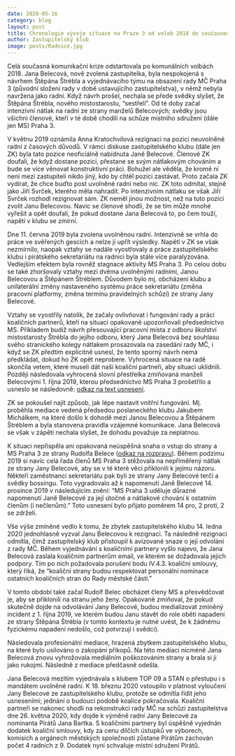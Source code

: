 ```yaml
---
date: 2020-05-16
category: blog
layout: post
title: Chronologie vývoje situace na Praze 3 od voleb 2018 do současnosti
author: Zastupitelský klub
image: posts/Radnice.jpg
---
```


Celá současná komunikační krize odstartovala po komunálních volbách 2018. Jana Belecová, nově zvolená zastupitelka, byla nespokojená s návrhem Štěpána Štrébla a vyjednávacího týmu na obsazení rady MČ Praha 3 (původní složení rady v době ustavujícího zastupitelstva), v němž nebyla navržena jako radní. Když návrh prošel, nechala se přede svědky slyšet, že Štěpána Štrébla, nového místostarostu, “sestřelí”. Od té doby začal intenzivní nátlak na radní ze strany manželů Belecových; svědky jsou všichni členové, kteří v té době chodili na schůze místního sdružení (dále jen MS) Praha 3.

V květnu 2019 oznámila Anna Kratochvílová rezignaci na pozici neuvolněné radní z časových důvodů. V rámci diskuse zastupitelského klubu (dále jen ZK) byla tato pozice neoficiálně nabídnuta Janě Belecové. Členové ZK doufali, že když dostane pozici, přestane se svým nátlakovým chováním a bude se více věnovat konstruktivní práci. Bohužel ale věděla, že kromě ní není mezi zastupiteli nikdo jiný, kdo by chtěl pozici zastávat. Proto začala ZK vydírat, že chce buďto post uvolněné radní nebo nic. ZK toto odmítal, stejně jako Jiří Svrček, kterého měla nahradit. Po intenzivním nátlaku se však Jiří Svrček rozhodl rezignovat sám. ZK neměl jinou možnost, než na tuto pozici zvolit Janu Belecovou. Navíc se členové shodli, že se tím může mnohé vyřešit a opět doufali, že pokud dostane Jana Belecová to, po čem touží, napětí v klubu se zmírní.

Dne 11. června 2019 byla zvolena uvolněnou radní. Intenzivně se vrhla do práce ve svěřených gescích a nelze jí upřít výsledky. Napětí v ZK se však nezmírnilo, naopak vztahy se nadále vyostřovaly a práce zastupitelského klubu i pirátského sekretariátu na radnici byla stále více paralyzována. Vedlejším efektem byla rovněž stagnace aktivity MS Praha 3. Po celou dobu se také zhoršovaly vztahy mezi dvěma uvolněnými radními, Janou Belecovou a Štěpánem Štréblem. Důvodem bylo mj. obcházení klubu a unilaterální změny nastaveného systému práce sekretariátu (změna pracovní platformy, změna termínu pravidelných schůzí) ze strany Jany Belecové.

Vztahy se vyostřily natolik, že začaly ovlivňovat i fungování rady a práci koaličních partnerů, kteří na situaci opakovaně upozorňovali předsednictvo MS. Příkladem budiž návrh přesouvající pracovní místa z odboru školství místostarosty Štrébla do jejího odboru, který Jana Belecová bez souhlasu svého stranického kolegy nátlakem prosazovala na zasedání rady MČ, i když se ZK předtím explicitně usnesl, že tento sporný návrh nemá předkládat, dokud ho ZK opět neprobere. Vyhrocená situace na radě skončila vetem, které museli dát naši koaliční partneři, aby situaci uklidnili. Později následovala vyhrocená slovní přestřelka zmiňovaná manželi Belecovými 1. října 2019, kterou předsednictvo MS Praha 3 prošetřilo a usneslo se následovně: [odkaz na text usnesení](https://forum.pirati.cz/viewtopic.php?f=983&t=48763).

ZK se pokoušel najít způsob, jak lépe nastavit vnitřní fungování. Mj. proběhla mediace vedená předsedou poslaneckého klubu Jakubem Michálkem, na které došlo k dohodě mezi Janou Belecovou a Štěpánem Štréblem a byla stanovena pravidla vzájemné komunikace. Jana Belecová se však v zápětí nechala slyšet, že dohodu považuje za neplatnou.

K situaci nepřispěla ani opakovaná neúspěšná snaha o vstup do strany a MS Praha 3 ze strany Rudolfa Belece ([odkaz na rozpravu](https://forum.pirati.cz/viewtopic.php?f=982&t=49903)). Během podzimu 2019 si navíc celá řada členů MS Praha 3 stěžovala na nepřiměřený nátlak ze strany Jany Belecové, aby se v té které věci přiklonili k jejímu názoru. Někteří zaměstnanci sekretariátu pak byli ze strany Jany Belecové terči a svědky bossingu. Toto vygradovalo až k napomenutí Janě Belecové 14. prosince 2019 v následujícím znění: “MS Praha 3 uděluje důrazné napomenutí Janě Belecové za její útočné a nátlakové chování k ostatním členům (i nečlenům).” Toto usnesení bylo přijato poměrem 14 pro, 2 proti, 2 se zdrželi.

Vše výše zmíněné vedlo k tomu, že zbytek zastupitelského klubu 14. ledna 2020 jednohlasně vyzval Janu Belecovou k rezignaci. Ta následně rezignaci odmítla, čímž zastupitelský klub přistoupil k avizované snaze o její odvolání z rady MČ. Během vyjednávání s koaličními partnery vyšlo najevo, že Jana Belecová zaslala koaličním partnerům email, ve kterém se dožadovala jejich podpory. Tím po nich požadovala porušení bodu IV.4.3. koaliční smlouvy, který říká, že “koaliční strany budou respektovat personální nominace ostatních koaličních stran do Rady městské části.”

V tomto období také začal Rudolf Belec obcházet členy MS a přesvědčovat je, aby se přiklonili na stranu jeho ženy. Opakovaně zmiňoval, že pokud skutečně dojde na odvolávání Jany Belecové, budou medializovat zmíněný incident z 1. října 2019, ve kterém budou Janu stavět do role oběti napadení ze strany Štěpána Štrébla (v tomto kontextu je nutné uvést, že k žádnému fyzickému napadení nedošlo, což potvrzují i svědci).

Následovala profesionální mediace, hrazená zbytkem zastupitelského klubu, na které bylo usilováno o zakopání příkopů. Na této mediaci nicméně Jana Belecová znovu vyhrožovala mediálním poškozováním strany a brala si ji jako rukojmí. Následně z mediace předčasně odešla.

Jana Belecová mezitím vyjednávala s klubem TOP 09 a STAN o přestupu i s mandátem uvolněné radní. K 18. březnu 2020 vstoupilo v platnost vyloučení Jany Belecové ze zastupitelského klubu, protože se odmítla řídit jeho usneseními; jednání o budoucí podobě koalice pokračovala. Koaliční partneři se nakonec shodli na rekonstrukci rady MČ na schůzi zastupitelstva dne 26. května 2020, kdy dojde k výměně radní Jany Belecové za nominanta Pirátů Jana Bartka. S koaličními partnery byl úspěšně vyjednán dodatek koaliční smlouvy, kdy za cenu dílčích ústupků ve výborech, komisích a orgánech městských společností zůstane Pirátům zachován počet 4 radních z 9. Dodatek nyní schvaluje místní sdružení Pirátů.



